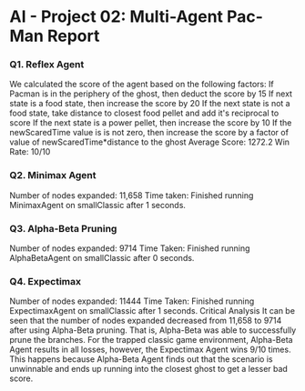 # AI - Project 02: Multi-Agent Pac-Man Report 
 
### Q1. Reflex Agent 
We calculated the score of the agent based on the following factors: 
If Pacman is in the periphery of the ghost, then deduct the score by 15 
If next state is a food state, then increase the score by 20 
If the next state is not a food state, take distance to closest food pellet and add it's reciprocal to score 
If the next state is a power pellet, then increase the score by 10 
If the newScaredTime value is is not zero, then increase the score by a factor of value of newScaredTime*distance to the ghost 
Average Score: 1272.2 
Win Rate: 10/10 
 
### Q2. Minimax Agent 
Number of nodes expanded: 
 11,658 
Time taken: 
Finished running MinimaxAgent on smallClassic after 1 seconds. 
 
### Q3. Alpha-Beta Pruning 
Number of nodes expanded: 9714 
Time Taken: Finished running AlphaBetaAgent on smallClassic after 0 seconds. 
 
### Q4. Expectimax 
Number of nodes expanded: 11444 
Time Taken: Finished running ExpectimaxAgent on smallClassic after 1 seconds. 
Critical Analysis 
It can be seen that the number of nodes expanded decreased from 11,658 to 9714 after using Alpha-Beta pruning. That is, Alpha-Beta was able to successfully prune the branches. 
For the trapped classic game environment, Alpha-Beta Agent results in all losses, however, the Expectimax Agent wins 9/10 times. 
This happens because Alpha-Beta Agent finds out that the scenario is unwinnable and ends up running into the closest ghost to get a lesser bad score. 
